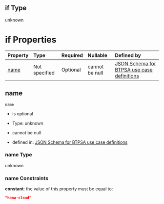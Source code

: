 ## if Type

unknown

# if Properties

| Property      | Type          | Required | Nullable       | Defined by                                                                                                                                                                                                        |
| :------------ | :------------ | :------- | :------------- | :---------------------------------------------------------------------------------------------------------------------------------------------------------------------------------------------------------------- |
| [name](#name) | Not specified | Optional | cannot be null | [JSON Schema for BTPSA use case definitions](btpsa-usecase-properties-services-items-allof-1-then-allof-42-if-properties-name.md "undefined#/properties/services/items/allOf/1/then/allOf/42/if/properties/name") |

## name



`name`

*   is optional

*   Type: unknown

*   cannot be null

*   defined in: [JSON Schema for BTPSA use case definitions](btpsa-usecase-properties-services-items-allof-1-then-allof-42-if-properties-name.md "undefined#/properties/services/items/allOf/1/then/allOf/42/if/properties/name")

### name Type

unknown

### name Constraints

**constant**: the value of this property must be equal to:

```json
"hana-cloud"
```
